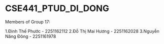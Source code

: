 # CSE441_PTUD_DI_DONG
Members of Group 17:

1.Đinh Thế Phước - 2251162112
2.Đỗ Thị Mai Hương - 2251162028
3.Nguyễn Năng Đông - 2251161978
